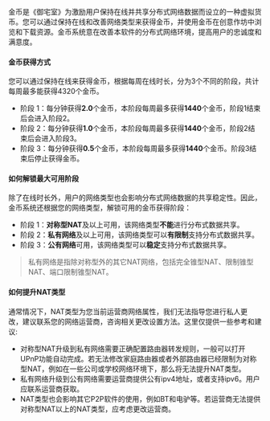 金币是《御宅室》为激励用户保持在线并共享分布式网络数据而设立的一种虚拟货币。您可以通过保持在线和改善网络类型来获得金币，并使用金币在创意作坊中浏览和下载资源。金币系统意在改善本软件的分布式网络环境，提高用户的忠诚度和满意度。

#### **金币获得方式**
您可以通过保持在线来获得金币，根据每周在线时长，分为3个不同的阶段，共计每周最多能获得4320个金币。
* 阶段 1：每分钟获得**2.0**个金币，本阶段每周最多获得**1440**个金币，阶段1结束后会进入阶段2。
* 阶段 2：每分钟获得**1.0**个金币，本阶段每周最多获得**1440**个金币，阶段2结束后会进入阶段3。
* 阶段 3：每分钟获得**0.5**个金币，本阶段每周最多获得**1440**个金币。阶段3结束后停止获得金币。

#### **如何解锁最大可用阶段**
除了在线时长外，用户的网络类型也会影响分布式网络数据的共享稳定性。因此，金币系统还根据您的网络类型，解锁可用的金币获得阶段：
* 阶段 1：**对称型NAT**及以上可用，该网络类型**不能**进行分布式数据共享。
* 阶段 2：**私有网络**及以上可用，该网络类型可以**有限制**支持分布式数据共享。
* 阶段 3：**公有网络**可用，该网络类型可以**稳定**支持分布式数据共享。
> 私有网络是指除对称型外的其它NAT网络，包括完全锥型NAT、限制锥型NAT、端口限制锥型NAT。

#### **如何提升NAT类型**
通常情况下，NAT类型为您当前运营商网络属性，我们无法指导您进行私人更改，建议联系您的网络运营商，咨询相关更改设置方法。这里仅提供一些参考和建议:
* 对称型NAT升级到私有网络需要正确配置路由器转发规则，一般可以打开UPnP功能自动完成。若无法修改家庭路由器或者外部路由器已经限制为对称型NAT，例如在一些公司或学校网络环境下，那么将无法提升NAT类型。
* 私有网络升级到公有网络需要运营商提供公有ipv4地址，或者支持ipv6。用户应联系运营商获取。
* NAT类型也会影响其它P2P软件的使用，例如BT和电驴等。若运营商无法提供对称型NAT以上的NAT类型，应考虑更改运营商。
